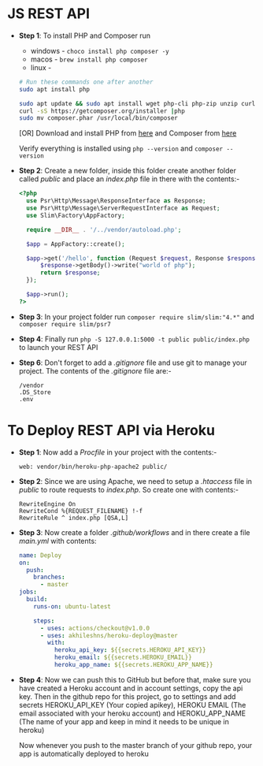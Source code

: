 # JS REST API

- **Step 1**: To install PHP and Composer run

  - windows - `choco install php composer -y`
  - macos - `brew install php composer`
  - linux -

  ```bash
  # Run these commands one after another
  sudo apt install php

  sudo apt update && sudo apt install wget php-cli php-zip unzip curl
  curl -sS https://getcomposer.org/installer |php
  sudo mv composer.phar /usr/local/bin/composer
  ```

  [OR] Download and install PHP from [here](https://www.php.net/downloads.php) and Composer from [here](https://getcomposer.org/download/)

  Verify everything is installed using `php --version` and `composer --version`

- **Step 2**: Create a new folder, inside this folder create another folder called _public_ and place an _index.php_ file in there with the contents:-

  ```php
  <?php
    use Psr\Http\Message\ResponseInterface as Response;
    use Psr\Http\Message\ServerRequestInterface as Request;
    use Slim\Factory\AppFactory;

    require __DIR__ . '/../vendor/autoload.php';

    $app = AppFactory::create();

    $app->get('/hello', function (Request $request, Response $response, $args) {
        $response->getBody()->write("world of php");
        return $response;
    });

    $app->run();
  ?>
  ```

- **Step 3**: In your project folder run `composer require slim/slim:"4.*"` and `composer require slim/psr7`

- **Step 4**: Finally run `php -S 127.0.0.1:5000 -t public public/index.php` to launch your REST API

- **Step 6**: Don't forget to add a _.gitignore_ file and use git to manage your project. The contents of the _.gitignore_ file are:-
  ```
  /vendor
  .DS_Store
  .env
  ```

# To Deploy REST API via Heroku

- **Step 1**: Now add a _Procfile_ in your project with the contents:-

  ```Procfile
  web: vendor/bin/heroku-php-apache2 public/
  ```

- **Step 2**: Since we are using Apache, we need to setup a _.htaccess_ file in _public_ to route requests to _index.php_. So create one with contents:-

  ```htaccess
  RewriteEngine On
  RewriteCond %{REQUEST_FILENAME} !-f
  RewriteRule ^ index.php [QSA,L]
  ```

- **Step 3**: Now create a folder _.github/workflows_ and in there create a file _main.yml_ with contents:

  ```yaml
  name: Deploy
  on:
    push:
      branches:
        - master
  jobs:
    build:
      runs-on: ubuntu-latest

      steps:
        - uses: actions/checkout@v1.0.0
        - uses: akhileshns/heroku-deploy@master
          with:
            heroku_api_key: ${{secrets.HEROKU_API_KEY}}
            heroku_email: ${{secrets.HEROKU_EMAIL}}
            heroku_app_name: ${{secrets.HEROKU_APP_NAME}}
  ```

- **Step 4**: Now we can push this to GitHub but before that, make sure you have created a Heroku account and in account settings, copy the api key. Then in the github repo for this project, go to settings and add secrets HEROKU_API_KEY (Your copied apikey), HEROKU EMAIL (The email associated with your heroku account) and HEROKU_APP_NAME (The name of your app and keep in mind it needs to be unique in heroku)

  Now whenever you push to the master branch of your github repo, your app is automatically deployed to heroku
